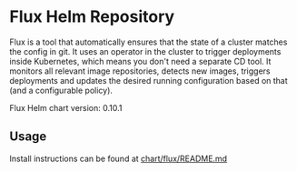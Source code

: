 # Flux Helm Repository

Flux is a tool that automatically ensures that the state of a cluster matches the config in git. 
It uses an operator in the cluster to trigger deployments inside Kubernetes, which means you don't need a separate CD tool. 
It monitors all relevant image repositories, detects new images, triggers deployments and updates the desired running
configuration based on that (and a configurable policy).

Flux Helm chart version: 0.10.1

## Usage

Install instructions can be found at [chart/flux/README.md](https://github.com/weaveworks/flux/blob/master/chart/flux/README.md)




